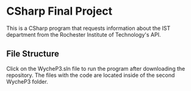 # CSharp Final Project

This is a CSharp program that requests information about the IST department from the Rochester Institute of Technology's API.

## File Structure

Click on the WycheP3.sln file to run the program after downloading the repository.  The files with the code are located inside of the second WycheP3 folder.